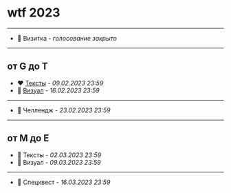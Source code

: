 # wtf 2023
----------

* 💜 Визитка - *голосование закрыто*

----------

## от G до T
* ❤️ [Тексты](/wtf2023/02_gpg13_texts.htm) - *09.02.2023  23:59*
* 🧡 [Визуал](/wtf2023/02_gpg13_visual.htm) - *16.02.2023  23:59*

----------

* 💛 Челлендж - *23.02.2023  23:59*

----------

## от M до E
* 💚 Тексты - *02.03.2023  23:59*
* 💙 Визуал - *09.03.2023  23:59*

----------

* 💜 Спецквест - *16.03.2023  23:59*
